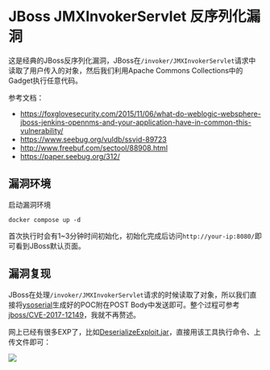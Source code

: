 # JBoss JMXInvokerServlet 反序列化漏洞

这是经典的JBoss反序列化漏洞，JBoss在`/invoker/JMXInvokerServlet`请求中读取了用户传入的对象，然后我们利用Apache Commons Collections中的Gadget执行任意代码。

参考文档：

 - https://foxglovesecurity.com/2015/11/06/what-do-weblogic-websphere-jboss-jenkins-opennms-and-your-application-have-in-common-this-vulnerability/
 - https://www.seebug.org/vuldb/ssvid-89723
 - http://www.freebuf.com/sectool/88908.html
 - https://paper.seebug.org/312/

## 漏洞环境

启动漏洞环境

```
docker compose up -d
```

首次执行时会有1~3分钟时间初始化，初始化完成后访问`http://your-ip:8080/`即可看到JBoss默认页面。

## 漏洞复现

JBoss在处理`/invoker/JMXInvokerServlet`请求的时候读取了对象，所以我们直接将[ysoserial](https://github.com/frohoff/ysoserial)生成好的POC附在POST Body中发送即可。整个过程可参考[jboss/CVE-2017-12149](https://github.com/vulhub/vulhub/tree/master/jboss/CVE-2017-12149)，我就不再赘述。

网上已经有很多EXP了，比如[DeserializeExploit.jar](https://cdn.vulhub.org/deserialization/DeserializeExploit.jar)，直接用该工具执行命令、上传文件即可：

![](1.png)
